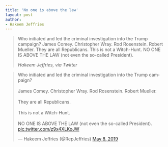 ```yaml
---
title: 'No one is above the law'
layout: post
author:
- Hakeem Jeffries
---
```


> Who initiated and led the criminal investigation into the Trump campaign? James Comey. Christopher Wray. Rod Rosenstein. Robert Mueller. They are all Republicans. This is not a Witch-Hunt. NO ONE IS ABOVE THE LAW (not even the so-called President).
>
> <cite>Hakeem Jeffries, via Twitter</cite>

<blockquote class="twitter-tweet"><p lang="en" dir="ltr">Who initiated and led the criminal investigation into the Trump campaign?<br><br>James Comey. Christopher Wray. Rod Rosenstein. Robert Mueller.<br><br>They are all Republicans.<br><br>This is not a Witch-Hunt.<br><br>NO ONE IS ABOVE THE LAW (not even the so-called President). <a href="https://t.co/z9x4XLKoJW">pic.twitter.com/z9x4XLKoJW</a></p>&mdash; Hakeem Jeffries (@RepJeffries) <a href="https://twitter.com/RepJeffries/status/1126179012294991883?ref_src=twsrc%5Etfw">May 8, 2019</a></blockquote> <script async src="https://platform.twitter.com/widgets.js" charset="utf-8"></script>

